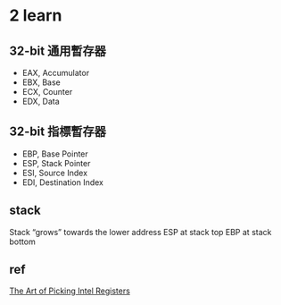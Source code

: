 # 2 learn #

## 32-bit 通用暫存器 ##
* EAX, Accumulator 
* EBX, Base
* ECX, Counter
* EDX, Data

## 32-bit 指標暫存器 ##
* EBP, Base Pointer
* ESP, Stack Pointer
* ESI, Source Index
* EDI, Destination Index

## stack ##
Stack “grows” towards the lower address
ESP at stack top
EBP at stack bottom

## ref ##
[The Art of Picking Intel Registers](https://www.swansontec.com/sregisters.html)

